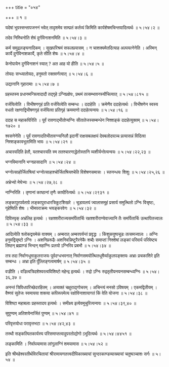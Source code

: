 +++
title = "०५४"

+++
 ॥  १  ॥   

  

यदेषां भूयस्सन्तापजननं भवेत् तादृशमेव साम्प्रतं कर्तव्यं किमिति कार्यशेषमचिन्तयादित्यर्थः  ॥  ५।५४।२  ॥   

  

तदेव निश्चिनोति शेषं दुर्गविनाशनमिति  ॥  ५।५४।३  ॥   

  

कर्म समुद्रलङ्घनादिकम् । सुखपरिश्रमं सफलप्रयासम् । न चाशक्यमेतदित्याह अल्पयत्नेनेति । अस्मिन् कार्ये दुर्गविनाशकार्ये, कृते सीति शेषः  ॥  ५।५४।४  ॥   

  

केनोपायेन दुर्गविनाशनं स्यात् ? अत आह यो हीति  ॥  ५।५४।५  ॥   

  

तोयदः सन्ध्यातोयदः, हनुमतो रक्तवर्णत्वात्  ॥  ५।५४।६  ॥   

  

उद्यानानि गृहारामाः  ॥  ५।५४।७  ॥   

  

प्रहस्तस्य प्रधानमन्त्रित्वादादौ तद्गृहे ऽग्निप्रक्षेपः, प्रथमं तत्सम्भावनस्यौचित्यात्  ॥  ५।५४।८१५  ॥   

  

वर्जयित्वेति । विभीषणगृहं प्रति वर्जयित्वेति सम्बन्धः । ददाहेति । क्रमेणैव ददाहेत्यर्थः । विभीषणेन स्वस्य वधतो रक्षणाद्विभीषणगृहं वर्जयित्वा प्रतिगृहं क्रममाणो ददाहेत्यन्वयः  ॥  ५।५४।१६  ॥   

  

ददाह स महाकपिरिति । पूर्वं रावणाद्भीतोप्यग्निः सीतातेजस्सम्बन्धेन निश्शङ्कं ददाहेत्युक्तम्  ॥  ५।५४।१७२०  ॥   

  

श्वसनेनेति । पूर्वं रावणादतिभीतावग्न्यनिलौ इदानीं राक्षसबलक्षयं देवबलोदयञ्च प्रत्यासन्नं विदित्वा निश्शङ्कावभूतामिति भावः  ॥  ५।५४।२१  ॥   

  

अचारयदिति हेतौ, यतश्चारयति स्म ततश्चारणाद्धेतोस्तानि व्यशीर्यन्तेत्यन्वयः  ॥  ५।५४।२२,२३  ॥   

  

भग्नविमानानि भग्नप्रासादानि  ॥  ५।५४।२४  ॥   

  

भग्नोत्साहोर्जितश्रियां भग्नोत्साहाश्चोर्जितश्रियश्चेति विशेषणसमासः । स्तनन्धयः शिशुः  ॥  ५।५४।२५,२६  ॥   

  

अभ्रेभ्यो मेघेभ्यः  ॥  ५।५४।२७,२८  ॥   

  

नाग्निरिति । तृणानां काष्ठानां तृणैः काष्ठैरित्यर्थः  ॥  ५।५४।२९३१  ॥   

  

लङ्कापुरपर्वताग्रे लङ्कापुराधारत्रिकूटशिखरे । चूडावलयं ज्वालासमूहं प्रसार्य समुत्थितो ऽग्निः विसृष्टः, गृहेष्विति शेषः । भीमपराक्रमः भयङ्करवेगः  ॥  ५।५४।३२  ॥   

  

दिविस्पृक् अभ्रंलिह इत्यर्थः । रक्षश्शरीराज्यसमर्पितार्चिः रक्षश्शरीराण्येवाज्यानि तैः समर्पितार्चिः उत्थापितज्वालः  ॥  ५।५४।३३  ॥   

  

आदित्येति श्लोकद्वयमेकं वाक्यम् । अम्बरात् अम्बरपर्यन्तं प्रवृद्धः । किंशुकपुष्पचूडः तत्समज्वालः । अग्निः हनुमद्विसृष्टो ऽग्निः । अशनिप्ररूढैः अशनिवन्निष्टुरैरनेकैः शब्दैः समाप्तां निश्शेषां लङ्कां परिवार्य परिवेष्ट्य तिष्ठन् ब्रह्माण्डं भिन्दन् महाग्निः प्रलयो ऽग्निरिव प्रबभौ  ॥  ५।५४।३४  ॥   

  

तत्र तदा निर्वाणधूमाकुलराजयः पूर्वदग्धभवनात् निर्वाणसमयोत्थितधूमैर्व्याकुलपङ्क्तयः अभ्राः प्रचकाशिरे इति सम्बन्धः । अभ्रा इति पुँल्लिङ्गत्वमार्षम्  ॥  ५।५४।३५  ॥   

  

वज्रीति । वज्रित्वत्रिदशेश्वरत्वविशिष्टो महेन्द्र इत्यर्थः । रुद्रो ऽग्निः रुद्रतृतीयनयनसम्बन्ध्यग्निः  ॥  ५।५४।३६,३७  ॥   

  

अनन्तं त्रिविधपरिच्छेदरहितम् । अव्यक्तं चक्षुराद्यगोचरम् । अचिन्त्यं मनसो ऽविषयम् । एकमद्वितीयम् । वैष्णवं सुतेजः स्वमायया शक्त्या कपिरूपमेत्य रक्षोविनाशायागतं किं वेति योजना  ॥  ५।५४।३८  ॥   

  

विशिष्टा महाबलाः प्रहस्तादय इत्यर्थः । समीक्ष्य इत्येवमूचुरित्यन्वयः  ॥  ५।५४।३९,४०  ॥   

  

सुपुण्यम् अतिशयेनार्जितं पुण्यम्  ॥  ५।५४।४१  ॥   

  

परिवृत्तयोधा परावृत्तभटा  ॥  ५।५४।४२,४३  ॥   

  

तस्थौ सङ्कल्पितकार्यस्य परिसमाप्तत्वादुपरतोद्योगो ऽभूदित्यर्थः  ॥  ५।५४।४४५१  ॥   

  

लङ्कामिति । निर्वापयामास लांगूलाग्निं शमयामास  ॥  ५।५४।५२  ॥   

  

इति श्रीमहेश्वरतीर्थविरचितायां श्रीरामायणतत्त्वदीपिकाख्यायां सुन्दरकाण्डव्याख्यायां चतुष्पञ्चाशः सर्गः  ॥  ५।५४  ॥   

  

